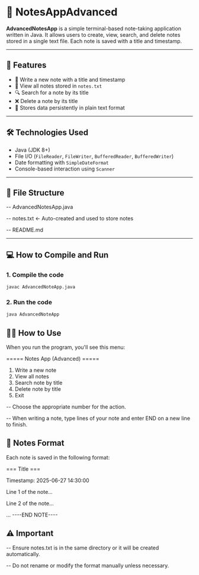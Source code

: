 # 📒 NotesAppAdvanced

**AdvancedNotesApp** is a simple terminal-based note-taking application written in Java. It allows users to create, view, search, and delete notes stored in a single text file. Each note is saved with a title and timestamp.

---

## 🚀 Features

- 📝 Write a new note with a title and timestamp
- 📄 View all notes stored in `notes.txt`
- 🔍 Search for a note by its title
- ❌ Delete a note by its title
- 💾 Stores data persistently in plain text format

---

## 🛠️ Technologies Used

- Java (JDK 8+)
- File I/O (`FileReader`, `FileWriter`, `BufferedReader`, `BufferedWriter`)
- Date formatting with `SimpleDateFormat`
- Console-based interaction using `Scanner`

---

## 📁 File Structure
-- AdvancedNotesApp.java

-- notes.txt ← Auto-created and used to store notes

-- README.md


---

## 💻 How to Compile and Run

### 1. Compile the code
```bash
javac AdvancedNoteApp.java
```
### 2. Run the code
```bash
java AdvancedNoteApp
```

## 🧑‍🏫 How to Use
When you run the program, you'll see this menu:

===== Notes App (Advanced) =====
1. Write a new note
2. View all notes
3. Search note by title
4. Delete note by title
5. Exit
   
-- Choose the appropriate number for the action.

-- When writing a note, type lines of your note and enter END on a new line to finish.

## 📝 Notes Format
Each note is saved in the following format:

=== Title ===

Timestamp: 2025-06-27 14:30:00

Line 1 of the note...

Line 2 of the note...

...
----END NOTE----


## ⚠️ Important
-- Ensure notes.txt is in the same directory or it will be created automatically.

-- Do not rename or modify the format manually unless necessary.


